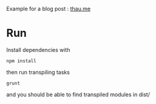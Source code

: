 Example for a blog post : [thau.me](http://bit.ly/18Cr3Jt)

# Run

Install dependencies with
```
npm install
```

then run transpiling tasks
```
grunt
```

and you should be able to find transpiled modules in dist/
